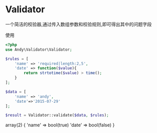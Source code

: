 # Validator
一个简洁的校验器,通过传入数组参数和校验规则,即可得出其中的问题字段

使用

```php
<?php
use Andy\Validator\Validator;

$rules = [
    'name' => 'required|length:2,5',
    'date' => function($value){
        return strtotime($value) > time();
    }
];

$data = [
    'name' => 'andy',
    'date'=>'2015-07-29'
];

$result = Validator::validate($data, $rules);
```

array(2) {
  'name' =>
  bool(true)
  'date' =>
  bool(false)
}

